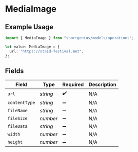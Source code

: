 # MediaImage

## Example Usage

```typescript
import { MediaImage } from "shortgenius/models/operations";

let value: MediaImage = {
  url: "https://staid-festival.net",
};
```

## Fields

| Field              | Type               | Required           | Description        |
| ------------------ | ------------------ | ------------------ | ------------------ |
| `url`              | *string*           | :heavy_check_mark: | N/A                |
| `contentType`      | *string*           | :heavy_minus_sign: | N/A                |
| `fileName`         | *string*           | :heavy_minus_sign: | N/A                |
| `fileSize`         | *number*           | :heavy_minus_sign: | N/A                |
| `fileData`         | *string*           | :heavy_minus_sign: | N/A                |
| `width`            | *number*           | :heavy_minus_sign: | N/A                |
| `height`           | *number*           | :heavy_minus_sign: | N/A                |